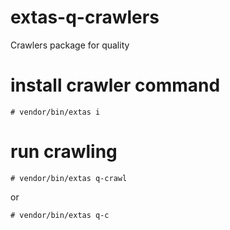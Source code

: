 # extas-q-crawlers

Crawlers package for quality

# install crawler command

`# vendor/bin/extas i`

# run crawling

`# vendor/bin/extas q-crawl`

or

`# vendor/bin/extas q-c`